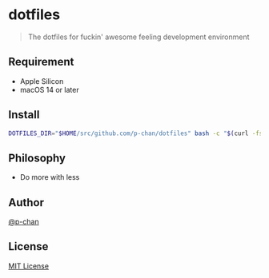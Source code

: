 # dotfiles

> The dotfiles for fuckin' awesome feeling development environment

## Requirement

- Apple Silicon
- macOS 14 or later

## Install

```sh
DOTFILES_DIR="$HOME/src/github.com/p-chan/dotfiles" bash -c "$(curl -fsSL https://raw.githubusercontent.com/p-chan/dotfiles/main/scripts/install.sh)"
```

## Philosophy

- Do more with less

## Author

[@p-chan](https://github.com/p-chan)

## License

[MIT License](LICENSE)
